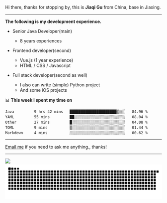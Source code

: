 Hi there, thanks for stopping by, this is **Jiaqi Gu** from China, base in Jiaxing.

---

**The following is my development experience.**

- Senior Java Developer(main)
  - 8 years experiences

- Frontend developer(second)
  - Vue.js (1 year experience)
  - HTML / CSS / Javascript
  
- Full stack developer(second as well)
  - I also can write (simple) Python project
  - And some iOS projects

📊 **This week I spent my time on**
<!--START_SECTION:waka-->

```txt
Java         9 hrs 42 mins   █████████████████████▒░░░   84.96 %
YAML         55 mins         ██░░░░░░░░░░░░░░░░░░░░░░░   08.04 %
Other        27 mins         █░░░░░░░░░░░░░░░░░░░░░░░░   04.08 %
TOML         9 mins          ▒░░░░░░░░░░░░░░░░░░░░░░░░   01.44 %
Markdown     4 mins          ░░░░░░░░░░░░░░░░░░░░░░░░░   00.62 %
```

<!--END_SECTION:waka-->

---

[Email me](mailto:htk2klwgr@mozmail.com?subject=Hiring_from_GitHub) if you need to ask me anything., thanks!

---

![]( https://visitor-badge.glitch.me/badge?page_id=githubgujiaqi)
![]( https://github.com/droid-Q/droid-Q/raw/output/github-contribution-grid-snake.svg#gh-dark-mode-only)
